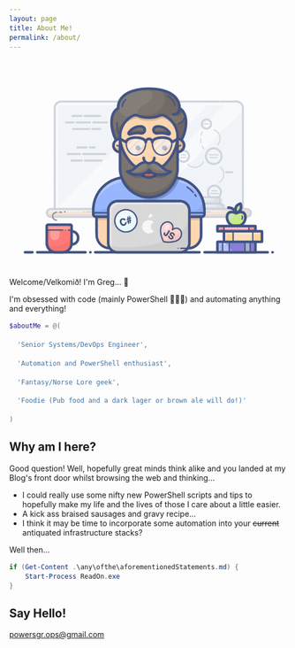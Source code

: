 ```yaml
---
layout: page
title: About Me!
permalink: /about/
---
```


![](./images/programmer.gif)

Welcome/Velkomið! I'm Greg... 🧔

I'm obsessed with code (mainly PowerShell 🤗🥰😋) and automating anything and everything!

```powershell
$aboutMe = @(

  'Senior Systems/DevOps Engineer',

  'Automation and PowerShell enthusiast',

  'Fantasy/Norse Lore geek',

  'Foodie (Pub food and a dark lager or brown ale will do!)'

)
```

## Why am I here?

Good question! Well, hopefully great minds think alike and you landed at my Blog's front door whilst browsing the web and thinking...  
* I could really use some nifty new PowerShell scripts and tips to hopefully make my life and the lives of those I care about a little easier.  
* A kick ass braised sausages and gravy recipe...  
* I think it may be time to incorporate some automation into your ~~current~~ antiquated infrastructure stacks?  

Well then...

```powershell
if (Get-Content .\any\ofthe\aforementionedStatements.md) {
    Start-Process ReadOn.exe
}
```

## Say Hello!

[powersgr.ops@gmail.com](mailto:email@domain.com)
